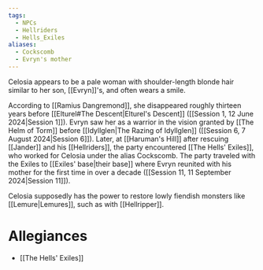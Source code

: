 ```yaml
---
tags:
  - NPCs
  - Hellriders
  - Hells_Exiles
aliases:
  - Cockscomb
  - Evryn's mother
---
```

Celosia appears to be a pale woman with shoulder-length blonde hair similar to her son, [[Evryn]]'s, and often wears a smile.

According to [[Ramius Dangremond]], she disappeared roughly thirteen years before [[Elturel#The Descent|Elturel's Descent]] ([[Session 1, 12 June 2024|Session 1]]). Evryn saw her as a warrior in the vision granted by [[The Helm of Torm]] before [[Idyllglen|The Razing of Idyllglen]] ([[Session 6, 7 August 2024|Session 6]]). Later, at [[Haruman's Hill]] after rescuing [[Jander]] and his [[Hellriders]], the party encountered [[The Hells' Exiles]], who worked for Celosia under the alias Cockscomb. The party traveled with the Exiles to [[Exiles' base|their base]] where Evryn reunited with his mother for the first time in over a decade ([[Session 11, 11 September 2024|Session 11]]).

Celosia supposedly has the power to restore lowly fiendish monsters like [[Lemure|Lemures]], such as with [[Hellripper]].
# Allegiances
- [[The Hells' Exiles]]